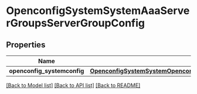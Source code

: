 # OpenconfigSystemSystemAaaServerGroupsServerGroupConfig

## Properties
Name | Type | Description | Notes
------------ | ------------- | ------------- | -------------
**openconfig_systemconfig** | [**OpenconfigSystemSystemOpenconfigsystemsystemAaaServergroupsConfig**](OpenconfigSystemSystemOpenconfigsystemsystemAaaServergroupsConfig.md) |  | [optional] 

[[Back to Model list]](../README.md#documentation-for-models) [[Back to API list]](../README.md#documentation-for-api-endpoints) [[Back to README]](../README.md)


